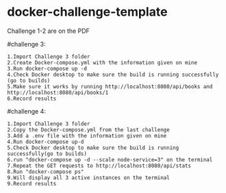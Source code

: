 # docker-challenge-template
Challenge 1-2 are on the PDF

#challenge 3:

    1.Import Challenge 3 folder
    2.Create Docker-compose.yml with the information given on mine
    3.Run docker-compose up -d
    4.Check Docker desktop to make sure the build is running successfully (go to builds)
    5.Make sure it works by running http://localhost:8080/api/books and http://localhost:8080/api/books/1
    6.Record results 

#challenge 4:

    1.Import Challenge 3 folder
    2.Copy the Docker-compose.yml from the last challenge
    3.Add a .env file with the information given on mine
    4.Run docker-compose up-d
    5.Check Docker desktop to make sure the build is running successfully(go to builds)
    6.run "docker-compose up -d --scale node-service=3" on the terminal
    7.Repeat the GET requests to http://localhost:8080/api/stats 
    8.Run "docker-compose ps"
    9.Will display all 3 active instances on the terminal  
    9.Record results

